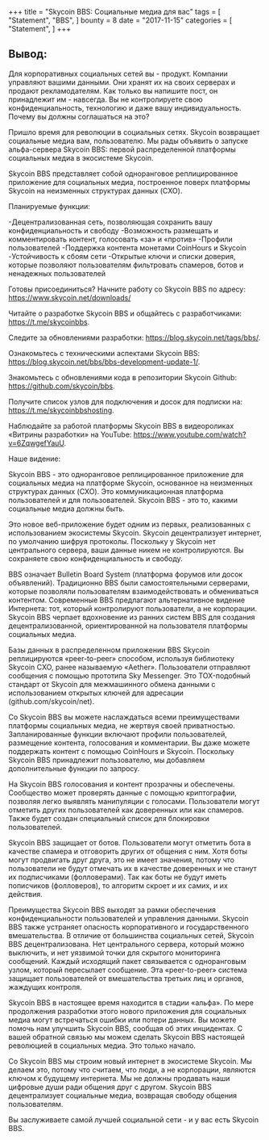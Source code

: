 +++
title = "Skycoin BBS: Социальные медиа для вас"
tags = [
    "Statement",
    "BBS",
]
bounty = 8
date = "2017-11-15"
categories = [
    "Statement",
]
+++

## Вывод:

Для корпоративных социальных сетей вы - продукт. Компании управляют вашими данными. Они хранят их на своих серверах
и продают рекламодателям. Как только вы напишите пост, он принадлежит им - навсегда. Вы не контролируете свою  
конфиденциальность, технологию и даже вашу индивидуальность. Почему вы должны соглашаться на это?

Пришло время для революции в социальных сетях. Skycoin возвращает социальные медиа вам, пользователю. 
Мы рады объявить о запуске альфа-сервера Skycoin BBS: первой распределенной платформы социальных медиа 
в экосистеме Skycoin.

Skycoin BBS представляет собой одноранговое реплицированное приложение для социальных медиа, построенное 
поверх платформы Skycoin на неизменных структурах данных (CXO). 

Планируемые функции:

-Децентрализованная сеть, позволяющая сохранить вашу конфиденциальность и свободу
-Возможность размещать и комментировать контент, голосовать «за» и «против»
-Профили пользователей
-Поддержка контента  монетами CoinHours и Skycoin
-Устойчивость к сбоям сети
-Открытые ключи и списки доверия, которые позволяют пользователям фильтровать спамеров,
ботов и ненадежных пользователей

Готовы присоединиться? Начните работу со Skycoin BBS по адресу: https://www.skycoin.net/downloads/

Читайте о разработке Skycoin BBS и общайтесь с разработчиками: https://t.me/skycoinbbs.

Следите за обновлениями разработки: https://blog.skycoin.net/tags/bbs/.

Ознакомьтесь с техническими аспектами Skycoin BBS: https://blog.skycoin.net/bbs/bbs-development-update-1/.

Знакомьтесь с обновлениями кода в репозитории Skycoin Github: https://github.com/skycoin/bbs.

Получите список узлов для подключения и досок для подписки на: https://t.me/skycoinbbshosting.

Наблюдайте за работой платформы Skycoin BBS в видеороликах «Витрины разработки» на YouTube: 
https://www.youtube.com/watch?v=6ZqwgefYauU.

Наше видение:

Skycoin BBS - это одноранговое реплицированное приложение для социальных медиа на платформе Skycoin, 
основанное на неизменных структурах данных (CXO). Это коммуникационная платформа пользователей и 
для пользователей. Skycoin BBS - это  то, какими социальные медиа должны быть.

Это новое веб-приложение будет одним из первых, реализованных с использованием экосистемы Skycoin. 
Skycoin децентрализует интернет, по умолчанию шифруя протоколы. Поскольку у Skycoin нет центрального 
сервера, ваши данные никем не контролируются. Вы сохраняете свою конфиденциальность и свободу.

BBS означает Bulletin Board System (платформа форумов или досок объявлений). Традиционно BBS были 
самостоятельными серверами, которые позволяли пользователям взаимодействовать и обмениваться контентом.
Современные BBS предлагают альтернативное видение Интернета: тот, который контролируют пользователи,
а не корпорации. Skycoin BBS черпает вдохновение из ранних систем BBS для создания децентрализованной, 
ориентированной на пользователя платформы социальных медиа.

Базы данных в распределенном приложении BBS Skycoin реплицируются «peer-to-peer» способом, используя 
библиотеку Skycoin CXO, ранее называемую «Aether». Пользователи отправляют сообщения с помощью прототипа
Sky Messenger. Это TOX-подобный стандарт от Skycoin для межмашинного обмена данными с использованием 
открытых ключей для адресации (github.com/skycoin/net).

Со Skycoin BBS вы можете наслаждаться всеми преимуществами платформы социальных медиа, не жертвуя 
своей приватностью. Запланированные функции включают профили пользователей, размещение контента, голосования
и комментарии. Вы даже можете поддержать контент с помощью CoinHours и Skycoin. Поскольку Skycoin BBS
принадлежит пользователю, мы добавляем дополнительные функции по запросу.

На Skycoin BBS голосования и контент прозрачны и обеспечены. Сообщество может проверять данные с помощью
криптографии, позволяя легко выявлять манипуляции с голосами. Пользователи могут отметить других 
пользователей как доверенных или как спамеров. Также будет создан специальный список для блокировки пользователей.

Skycoin BBS защищает от ботов. Пользователи могут отметить бота в качестве спамера и отговорить других 
от общения с ним. Хотя боты могут продвигать друг друга, это не имеет значения, потому что пользователи 
не будут отмечать их в качестве  доверенных и не станут их подписчиками (фолловерами). Так как боты не будут иметь
пописчиков (фолловеров), то алгоритм скроет и их самих, и их действия.

Преимущества Skycoin BBS выходят за рамки обеспечения конфиденциальности пользователей и управления данными.
Skycoin BBS также устраняет опасность корпоративного и государственного вмешательства. В отличие от большинства
социальных сетей, Skycoin BBS децентрализована. Нет центрального сервера, который можно выключить, и нет 
уязвимой точки для скрытого мониторинга сообщений. Каждый исходящий пакет связывается с одноранговым узлом, 
который пересылает сообщение. Эта «peer-to-peer» система защищает пользователей от вмешательства третьих лиц 
и органов, жаждущих контроля.

Skycoin BBS в настоящее время находится в стадии «альфа». По мере продолжения разработки этого нового приложения 
для социальных медиа могут встречаться ошибки или потери данных. Вы можете помочь нам улучшить Skycoin BBS, 
сообщая об этих инцидентах. С вашей обратной связью мы можем сделать Skycoin BBS настоящей революцией 
в социальных медиа. Это только начало.

 Со Skycoin BBS мы строим новый интернет в экосистеме Skycoin. Мы делаем это, потому что считаем, что люди, 
 а не корпорации, являются ключом к будущему интернета. Мы не должны продавать наши цифровые души ради 
 общения друг с другом. Skycoin BBS децентрализует социальные медиа, возвращая свободу общения пользователям. 
 
Вы заслуживаете самой лучшей социальной сети - и у вас есть Skycoin BBS.

